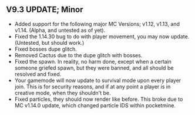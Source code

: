 ## V9.3 UPDATE; Minor

- Added support for the following major MC Versions; v1.12, v1.13, and v1.14. (Alpha, and untested as of yet).
- Fixed the 1.14.30 bug to do with player movement, you may now update. (Untested, but should work.)
- Fixed bosses dupe glitch.
- Removed Cactus due to the dupe glitch with bosses.
- Fixed the spawn. In reality, no harm done, except when a certain someone griefed spawn, but they were banned, and all should be resolved and fixed.
- Your gamemode will now update to survival mode upon every player join. This is for security reasons, and if at any point a player is in creative mode, when they shouldn't be.
- Fixed particles, they should now render like before. This broke due to MC v1.14.0 update, which changed particle IDS within pocketmine. 
